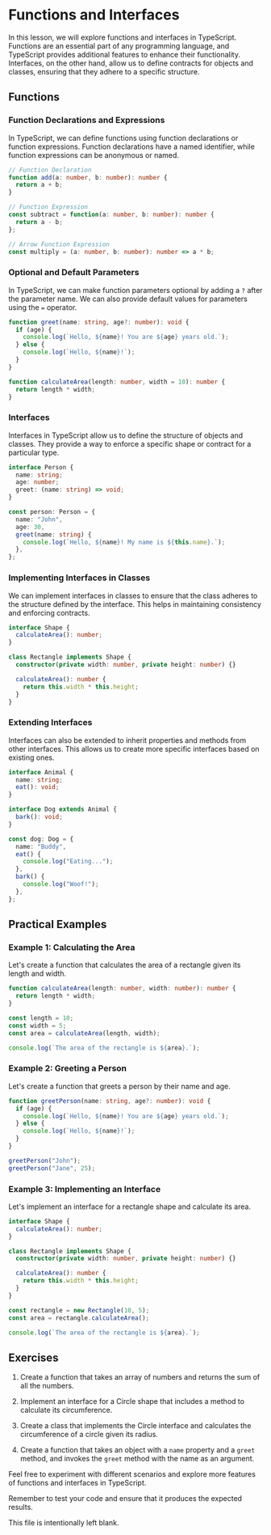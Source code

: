 # Functions and Interfaces

In this lesson, we will explore functions and interfaces in TypeScript. Functions are an essential part of any programming language, and TypeScript provides additional features to enhance their functionality. Interfaces, on the other hand, allow us to define contracts for objects and classes, ensuring that they adhere to a specific structure.

## Functions

### Function Declarations and Expressions

In TypeScript, we can define functions using function declarations or function expressions. Function declarations have a named identifier, while function expressions can be anonymous or named.

```typescript
// Function Declaration
function add(a: number, b: number): number {
  return a + b;
}

// Function Expression
const subtract = function(a: number, b: number): number {
  return a - b;
};

// Arrow Function Expression
const multiply = (a: number, b: number): number => a * b;
```

### Optional and Default Parameters

In TypeScript, we can make function parameters optional by adding a `?` after the parameter name. We can also provide default values for parameters using the `=` operator.

```typescript
function greet(name: string, age?: number): void {
  if (age) {
    console.log(`Hello, ${name}! You are ${age} years old.`);
  } else {
    console.log(`Hello, ${name}!`);
  }
}

function calculateArea(length: number, width = 10): number {
  return length * width;
}
```

### Interfaces

Interfaces in TypeScript allow us to define the structure of objects and classes. They provide a way to enforce a specific shape or contract for a particular type.

```typescript
interface Person {
  name: string;
  age: number;
  greet: (name: string) => void;
}

const person: Person = {
  name: "John",
  age: 30,
  greet(name: string) {
    console.log(`Hello, ${name}! My name is ${this.name}.`);
  },
};
```

### Implementing Interfaces in Classes

We can implement interfaces in classes to ensure that the class adheres to the structure defined by the interface. This helps in maintaining consistency and enforcing contracts.

```typescript
interface Shape {
  calculateArea(): number;
}

class Rectangle implements Shape {
  constructor(private width: number, private height: number) {}

  calculateArea(): number {
    return this.width * this.height;
  }
}
```

### Extending Interfaces

Interfaces can also be extended to inherit properties and methods from other interfaces. This allows us to create more specific interfaces based on existing ones.

```typescript
interface Animal {
  name: string;
  eat(): void;
}

interface Dog extends Animal {
  bark(): void;
}

const dog: Dog = {
  name: "Buddy",
  eat() {
    console.log("Eating...");
  },
  bark() {
    console.log("Woof!");
  },
};
```

## Practical Examples

### Example 1: Calculating the Area

Let's create a function that calculates the area of a rectangle given its length and width.

```typescript
function calculateArea(length: number, width: number): number {
  return length * width;
}

const length = 10;
const width = 5;
const area = calculateArea(length, width);

console.log(`The area of the rectangle is ${area}.`);
```

### Example 2: Greeting a Person

Let's create a function that greets a person by their name and age.

```typescript
function greetPerson(name: string, age?: number): void {
  if (age) {
    console.log(`Hello, ${name}! You are ${age} years old.`);
  } else {
    console.log(`Hello, ${name}!`);
  }
}

greetPerson("John");
greetPerson("Jane", 25);
```

### Example 3: Implementing an Interface

Let's implement an interface for a rectangle shape and calculate its area.

```typescript
interface Shape {
  calculateArea(): number;
}

class Rectangle implements Shape {
  constructor(private width: number, private height: number) {}

  calculateArea(): number {
    return this.width * this.height;
  }
}

const rectangle = new Rectangle(10, 5);
const area = rectangle.calculateArea();

console.log(`The area of the rectangle is ${area}.`);
```

## Exercises

1. Create a function that takes an array of numbers and returns the sum of all the numbers.

2. Implement an interface for a Circle shape that includes a method to calculate its circumference.

3. Create a class that implements the Circle interface and calculates the circumference of a circle given its radius.

4. Create a function that takes an object with a `name` property and a `greet` method, and invokes the `greet` method with the name as an argument.

Feel free to experiment with different scenarios and explore more features of functions and interfaces in TypeScript.

Remember to test your code and ensure that it produces the expected results.

This file is intentionally left blank.